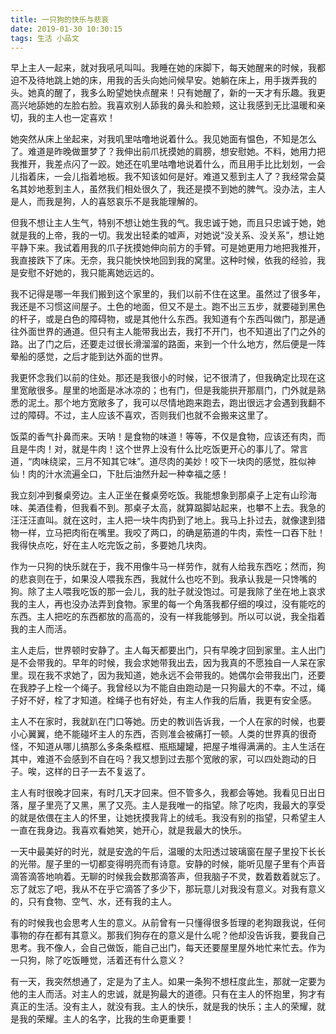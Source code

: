 ```yaml
---
title: 一只狗的快乐与悲哀
date: 2019-01-30 10:30:15
tags: 生活 小品文
---
```


早上主人一起来，就对我吼吼叫叫。我睡在她的床脚下，每天她醒来的时候，我都迫不及待地跳上她的床，用我的舌头向她问候早安。她躺在床上，用手拨弄我的头。她真的醒了，我多么盼望她快点醒来！只有她醒了，新的一天才有乐趣。我更高兴地舔她的左脸右脸。我喜欢别人舔我的鼻头和脸颊，这让我感到无比温暖和亲切，我的主人也一定喜欢！

她突然从床上坐起来，对我叽里咕噜地说着什么。我见她面有愠色，不知是怎么了。难道是昨晚做噩梦了？我伸出前爪抚摸她的肩膀，想安慰她。不料，她用力把我推开，我差点闪了一跤。她还在叽里咕噜地说着什么，而且用手比比划划，一会儿指着床，一会儿指着地板。我不知该如何是好。难道又惹到主人了？我经常会莫名其妙地惹到主人，虽然我们相处很久了，我还是摸不到她的脾气。没办法，主人是人，而我是狗，人的喜怒哀乐不是我能理解的。

但我不想让主人生气，特别不想让她生我的气。我忠诚于她，而且只忠诚于她，她就是我的上帝，我的一切。我发出轻柔的嘘声，对她说“没关系、没关系”，想让她平静下来。我试着用我的爪子抚摸她伸向前方的手臂。可是她更用力地把我推开，我直接跌下了床。无奈，我只能怏怏地回到我的窝里。这种时候，依我的经验，我是安慰不好她的，我只能离她远远的。

我不记得是哪一年我们搬到这个家里的，我们以前不住在这里。虽然过了很多年，我还是不习惯这间屋子。土色的地面，但又不是土。跑不出三五步，就要碰到黑色的杆子，或是白色的障碍物，或是其他什么东西。我知道有个东西叫做门，那是通往外面世界的通道。但只有主人能带我出去，我打不开门，也不知道出了门之外的路。出了门之后，还要走过很长滑溜溜的路面，来到一个什么地方，然后便是一阵晕船的感觉，之后才能到达外面的世界。

我更怀念我们以前的住处。那还是我很小的时候，记不很清了，但我确定比现在这里宽敞很多。屋里的地面是冰冰凉的；也有门，但是我能拱开那扇门，门外就是熟悉的泥土。那个地方宽敞多了，我可以尽情地跑来跑去，跑出很远才会遇到我翻不过的障碍。不过，主人应该不喜欢，否则我们也就不会搬来这里了。

饭菜的香气扑鼻而来。天呐！是食物的味道！等等，不仅是食物，应该还有肉，而且是牛肉！对，就是牛肉！这个世界上没有什么比吃饭更开心的事儿了。常言道，“肉味绕梁，三月不知其它味”。道尽肉的美妙！咬下一块肉的感觉，胜似神仙！肉的汁水流遍全口，下肚后油然升起一种幸福之感！

我立刻冲到餐桌旁边。主人正坐在餐桌旁吃饭。我能想象到那桌子上定有山珍海味、美酒佳肴，但我看不到。那桌子太高，就算踮脚站起来，也攀不上去。我急的汪汪汪直叫。就在这时，主人把一块牛肉扔到了地上。我马上扑过去，就像逮到猎物一样，立马把肉衔在嘴里。我咬了两口，的确是筋道的牛肉，索性一口吞下肚！我得快点吃，好在主人吃完饭之前，多要她几块肉。

作为一只狗的快乐就在于，我不用像牛马一样劳作，就有人给我东西吃；然而，狗的悲哀则在于，如果没人喂我东西，我就什么也吃不到。我承认我是一只馋嘴的狗。除了主人喂我吃饭的那一会儿，我的肚子就没饱过。可是我除了坐在地上哀求我的主人，再也没办法弄到食物。家里的每一个角落我都仔细的嗅过，没有能吃的东西。主人把吃的东西都放的高高的，没有一样我能够到。所以可以说，我全指着我的主人而活。

主人走后，世界顿时安静了。主人每天都要出门，只有早晚才回到家里。主人出门是不会带我的。早年的时候，我会求她带我出去，因为我真的不愿独自一人呆在家里。现在我不求她了，因为我知道，她永远不会带我的。她偶尔会带我出门，还要在我脖子上栓一个绳子。我曾经以为不能自由跑动是一只狗最大的不幸。不过，绳子好不好，栓了才知道。栓绳子也有好处，有主人作我的后盾，我更有安全感。

主人不在家时，我就趴在门口等她。历史的教训告诉我，一个人在家的时候，也要小心翼翼，绝不能碰坏主人的东西，否则准会被痛打一顿。人类的世界真的很奇怪，不知道从哪儿搞那么多条条框框、瓶瓶罐罐，把屋子堆得满满的。主人生活在其中，难道不会感到不自在吗？我又想到过去那个宽敞的家，可以四处跑动的日子。唉，这样的日子一去不复返了。

主人有时很晚才回来，有时几天才回来。但不管多久，我都会等她。我看见日出日落，屋子里亮了又黑，黑了又亮。主人是我唯一的指望。除了吃肉，我最大的享受的就是依偎在主人的怀里，让她抚摸我背上的绒毛。我没有别的指望，只希望主人一直在我身边。我喜欢看她笑，她开心，就是我最大的快乐。

一天中最美好的时光，就是安逸的午后，温暖的太阳透过玻璃窗在屋子里投下长长的光带。屋子里的一切都变得明亮而有诗意。安静的时候，能听见屋子里有个声音滴答滴答地响着。无聊的时候我会数那滴答声，但我脑子不灵，数着数着就忘了。忘了就忘了吧，我从不在乎它滴答了多少下，那玩意儿对我没有意义。对我有意义的，只有食物、空气、水，还有我的主人。

有的时候我也会思考人生的意义。从前曾有一只懂得很多哲理的老狗跟我说，任何事物的存在都有其意义。那我们狗存在的意义是什么呢？他却没告诉我，要我自己思考。我不像人，会自己做饭，能自己出门，每天还要屋里屋外地忙来忙去。作为一只狗，除了吃饭睡觉，活着还有什么意义？

有一天，我突然想通了，定是为了主人。如果一条狗不想枉度此生，那就一定要为他的主人而活。对主人的忠诚，就是狗最大的道德。只有在主人的怀抱里，狗才有真正的生活。没有主人，就没有我。主人的快乐，就是我的快乐；主人的荣耀，就是我的荣耀。主人的名字，比我的生命更重要！
